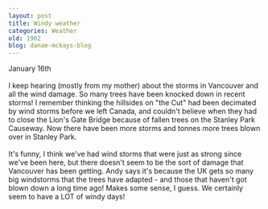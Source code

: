 ```yaml
---
layout: post
title: Windy weather
categories: Weather
old: 1902
blog: danae-mckays-blog
---
```

January 16th<br /><br />I keep hearing (mostly from my mother) about the storms in Vancouver and all the wind damage. So many trees have been knocked down in recent storms! I remember thinking the hillsides on &quot;the Cut&quot; had been decimated by wind storms before we left Canada, and couldn&#39;t believe when they had to close the Lion&#39;s Gate Bridge because of fallen trees on the Stanley Park Causeway. Now there have been more storms and tonnes more trees blown over in Stanley Park.<br /><br />It&#39;s funny, I think we&#39;ve had wind storms that were just as strong since we&#39;ve been here, but there doesn&#39;t seem to be the sort of damage that Vancouver has been getting. Andy says it&#39;s because the UK gets so many big windstorms that the trees have adapted - and those that haven&#39;t got blown down a long time ago! Makes some sense, I guess. We certainly seem to have a LOT of windy days!